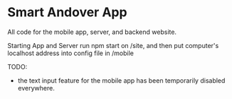 # Smart Andover App

All code for the mobile app, server, and backend website.

Starting App and Server
run npm start on /site, and then put computer's localhost address into config file in /mobile

TODO:
* the text input feature for the mobile app has been temporarily disabled everywhere.
